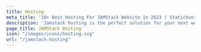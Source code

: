 ```yaml
---
title: Hosting
meta_title: '10+ Best Hosting For JAMStack Website In 2023 | Statichunt'
description: 'Jamstack hosting is the perfect solution for your next web project. Learn about the different hosting options available and find the best one.'
page_title: JAMStack Hosting
icon: "/images/icons/hosting.svg"
url: "/jamstack-hosting"
---
```

